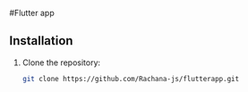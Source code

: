 #Flutter app
## Installation

1. Clone the repository:
   ```bash
   git clone https://github.com/Rachana-js/flutterapp.git
